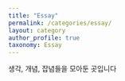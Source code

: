 ```yaml
---
title: "Essay"
permalink: /categories/essay/
layout: category
author_profile: true
taxonomy: Essay
---
```


생각, 개념, 잡념들을 모아둔 곳입니다